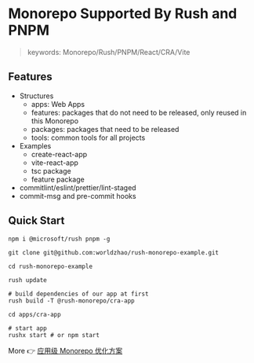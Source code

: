 # Monorepo Supported By Rush and PNPM

> keywords: Monorepo/Rush/PNPM/React/CRA/Vite

## Features

- Structures
  - apps: Web Apps
  - features: packages that do not need to be released, only reused in this Monorepo
  - packages: packages that need to be released
  - tools: common tools for all projects
- Examples
  - create-react-app
  - vite-react-app
  - tsc package
  - feature package
- commitlint/eslint/prettier/lint-staged
- commit-msg and pre-commit hooks

## Quick Start

```shell
npm i @microsoft/rush pnpm -g

git clone git@github.com:worldzhao/rush-monorepo-example.git

cd rush-monorepo-example

rush update

# build dependencies of our app at first
rush build -T @rush-monorepo/cra-app

cd apps/cra-app

# start app
rushx start # or npm start
```

More 👉 [应用级 Monorepo 优化方案](https://github.com/worldzhao/blog/issues/9)
